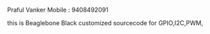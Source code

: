 Praful Vanker
Mobile : 9408492091

this is Beaglebone Black customized sourcecode for 
GPIO,I2C,PWM, 
